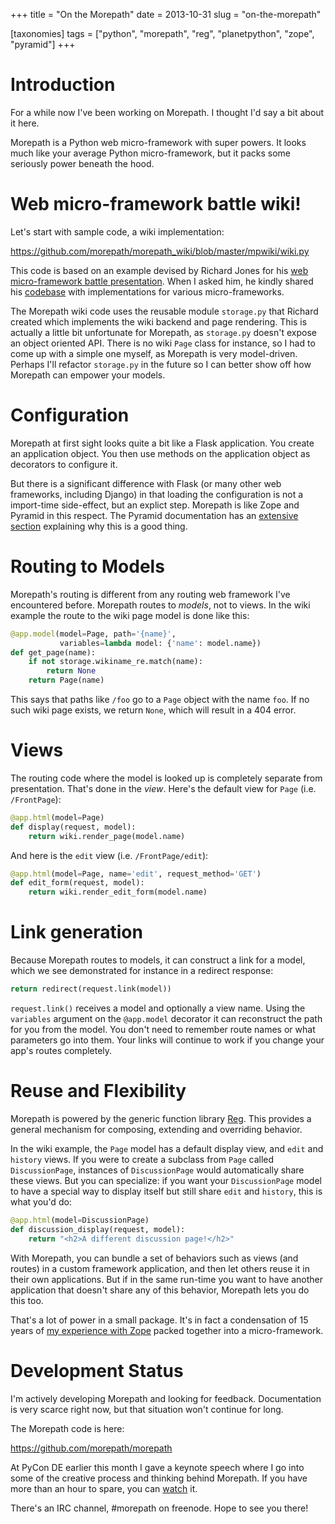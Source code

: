 +++
title = "On the Morepath"
date = 2013-10-31
slug = "on-the-morepath"

[taxonomies]
tags = ["python", "morepath", "reg", "planetpython", "zope", "pyramid"]
+++

# Introduction

For a while now I've been working on Morepath. I thought I'd say a bit
about it here.

Morepath is a Python web micro-framework with super powers. It looks
much like your average Python micro-framework, but it packs some
seriously power beneath the hood.

# Web micro-framework battle wiki!

Let's start with sample code, a wiki implementation:

<https://github.com/morepath/morepath_wiki/blob/master/mpwiki/wiki.py>

This code is based on an example devised by Richard Jones for his [web
micro-framework battle
presentation](http://www.slideshare.net/r1chardj0n3s/web-microframework-battle).
When I asked him, he kindly shared his
[codebase](https://bitbucket.org/r1chardj0n3s/web-micro-battle) with
implementations for various micro-frameworks.

The Morepath wiki code uses the reusable module `storage.py` that
Richard created which implements the wiki backend and page rendering.
This is actually a little bit unfortunate for Morepath, as `storage.py`
doesn't expose an object oriented API. There is no wiki `Page` class for
instance, so I had to come up with a simple one myself, as Morepath is
very model-driven. Perhaps I'll refactor `storage.py` in the future so I
can better show off how Morepath can empower your models.

# Configuration

Morepath at first sight looks quite a bit like a Flask application. You
create an application object. You then use methods on the application
object as decorators to configure it.

But there is a significant difference with Flask (or many other web
frameworks, including Django) in that loading the configuration is not a
import-time side-effect, but an explict step. Morepath is like Zope and
Pyramid in this respect. The Pyramid documentation has an [extensive
section](http://docs.pylonsproject.org/projects/pyramid/en/1.3-branch/designdefense.html#application-programmers-don-t-control-the-module-scope-codepath-import-time-side-effects-are-evil)
explaining why this is a good thing.

# Routing to Models

Morepath's routing is different from any routing web framework I've
encountered before. Morepath routes to *models*, not to views. In the
wiki example the route to the wiki page model is done like this:

``` python
@app.model(model=Page, path='{name}',
           variables=lambda model: {'name': model.name})
def get_page(name):
    if not storage.wikiname_re.match(name):
        return None
    return Page(name)
```

This says that paths like `/foo` go to a `Page` object with the name
`foo`. If no such wiki page exists, we return `None`, which will result
in a 404 error.

# Views

The routing code where the model is looked up is completely separate
from presentation. That's done in the *view*. Here's the default view
for `Page` (i.e. `/FrontPage`):

``` python
@app.html(model=Page)
def display(request, model):
    return wiki.render_page(model.name)
```

And here is the `edit` view (i.e. `/FrontPage/edit`):

``` python
@app.html(model=Page, name='edit', request_method='GET')
def edit_form(request, model):
    return wiki.render_edit_form(model.name)
```

# Link generation

Because Morepath routes to models, it can construct a link for a model,
which we see demonstrated for instance in a redirect response:

``` python
return redirect(request.link(model))
```

`request.link()` receives a model and optionally a view name. Using the
`variables` argument on the `@app.model` decorator it can reconstruct
the path for you from the model. You don't need to remember route names
or what parameters go into them. Your links will continue to work if you
change your app's routes completely.

# Reuse and Flexibility

Morepath is powered by the generic function library
[Reg](http://blog.startifact.com/posts/reg-now-with-more-generic.html).
This provides a general mechanism for composing, extending and
overriding behavior.

In the wiki example, the `Page` model has a default display view, and
`edit` and `history` views. If you were to create a subclass from `Page`
called `DiscussionPage`, instances of `DiscussionPage` would
automatically share these views. But you can specialize: if you want
your `DiscussionPage` model to have a special way to display itself but
still share `edit` and `history`, this is what you'd do:

``` python
@app.html(model=DiscussionPage)
def discussion_display(request, model):
    return "<h2>A different discussion page!</h2>"
```

With Morepath, you can bundle a set of behaviors such as views (and
routes) in a custom framework application, and then let others reuse it
in their own applications. But if in the same run-time you want to have
another application that doesn't share any of this behavior, Morepath
lets you do this too.

That's a lot of power in a small package. It's in fact a condensation of
15 years of [my experience with
Zope](http://blog.startifact.com/posts/my-exit-from-zope.html) packed
together into a micro-framework.

# Development Status

I'm actively developing Morepath and looking for feedback. Documentation
is very scarce right now, but that situation won't continue for long.

The Morepath code is here:

<https://github.com/morepath/morepath>

At PyCon DE earlier this month I gave a keynote speech where I go into
some of the creative process and thinking behind Morepath. If you have
more than an hour to spare, you can
[watch](http://pyvideo.org/video/2416/spinning-a-web-framework) it.

There's an IRC channel, \#morepath on freenode. Hope to see you there!
